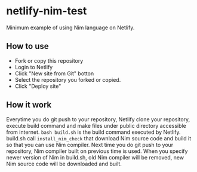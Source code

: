 # netlify-nim-test
Minimum example of using Nim language on Netlify.

## How to use
* Fork or copy this repository
* Login to Netlify
* Click "New site from Git" botton
* Select the repository you forked or copied.
* Click "Deploy site"

## How it work
Everytime you do git push to your repository, Netlify clone your repository, execute build command and make files under public directory accessible from internet.
``bash build.sh`` is the build command executed by Netlify.
build.sh call ``install_nim_check`` that download Nim source code and build it so that you can use Nim compiler.
Next time you do git push to your repository, Nim compiler built on previous time is used.
When you specify newer version of Nim in build.sh, old Nim compiler will be removed, new Nim source code will be downloaded and built.
